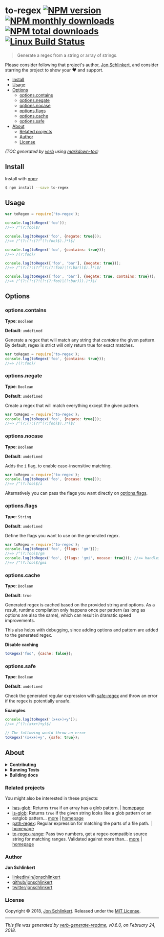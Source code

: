 # to-regex [![NPM version](https://img.shields.io/npm/v/to-regex.svg?style=flat)](https://www.npmjs.com/package/to-regex) [![NPM monthly downloads](https://img.shields.io/npm/dm/to-regex.svg?style=flat)](https://npmjs.org/package/to-regex) [![NPM total downloads](https://img.shields.io/npm/dt/to-regex.svg?style=flat)](https://npmjs.org/package/to-regex) [![Linux Build Status](https://img.shields.io/travis/jonschlinkert/to-regex.svg?style=flat&label=Travis)](https://travis-ci.org/jonschlinkert/to-regex)

> Generate a regex from a string or array of strings.

Please consider following that project's author, [Jon Schlinkert](https://github.com/jonschlinkert), and consider starring the project to show your :heart: and support.

- [Install](#install)
- [Usage](#usage)
- [Options](#options)
  * [options.contains](#optionscontains)
  * [options.negate](#optionsnegate)
  * [options.nocase](#optionsnocase)
  * [options.flags](#optionsflags)
  * [options.cache](#optionscache)
  * [options.safe](#optionssafe)
- [About](#about)
  * [Related projects](#related-projects)
  * [Author](#author)
  * [License](#license)

_(TOC generated by [verb](https://github.com/verbose/verb) using [markdown-toc](https://github.com/jonschlinkert/markdown-toc))_

## Install

Install with [npm](https://www.npmjs.com/):

```sh
$ npm install --save to-regex
```

## Usage

```js
var toRegex = require('to-regex');

console.log(toRegex('foo'));
//=> /^(?:foo)$/

console.log(toRegex('foo', {negate: true}));
//=> /^(?:(?:(?!^(?:foo)$).)*)$/

console.log(toRegex('foo', {contains: true}));
//=> /(?:foo)/

console.log(toRegex(['foo', 'bar'], {negate: true}));
//=> /^(?:(?:(?!^(?:(?:foo)|(?:bar))$).)*)$/

console.log(toRegex(['foo', 'bar'], {negate: true, contains: true}));
//=> /^(?:(?:(?!(?:(?:foo)|(?:bar))).)*)$/
```

## Options

### options.contains

**Type**: `Boolean`

**Default**: `undefined`

Generate a regex that will match any string that _contains_ the given pattern. By default, regex is strict will only return true for exact matches.

```js
var toRegex = require('to-regex');
console.log(toRegex('foo', {contains: true}));
//=> /(?:foo)/
```

### options.negate

**Type**: `Boolean`

**Default**: `undefined`

Create a regex that will match everything except the given pattern.

```js
var toRegex = require('to-regex');
console.log(toRegex('foo', {negate: true}));
//=> /^(?:(?:(?!^(?:foo)$).)*)$/
```

### options.nocase

**Type**: `Boolean`

**Default**: `undefined`

Adds the `i` flag, to enable case-insensitive matching.

```js
var toRegex = require('to-regex');
console.log(toRegex('foo', {nocase: true}));
//=> /^(?:foo)$/i
```

Alternatively you can pass the flags you want directly on [options.flags](#options.flags).

### options.flags

**Type**: `String`

**Default**: `undefined`

Define the flags you want to use on the generated regex.

```js
var toRegex = require('to-regex');
console.log(toRegex('foo', {flags: 'gm'}));
//=> /^(?:foo)$/gm
console.log(toRegex('foo', {flags: 'gmi', nocase: true})); //<= handles redundancy
//=> /^(?:foo)$/gmi
```

### options.cache

**Type**: `Boolean`

**Default**: `true`

Generated regex is cached based on the provided string and options. As a result, runtime compilation only happens once per pattern (as long as options are also the same), which can result in dramatic speed improvements.

This also helps with debugging, since adding options and pattern are added to the generated regex.

**Disable caching**

```js
toRegex('foo', {cache: false});
```

### options.safe

**Type**: `Boolean`

**Default**: `undefined`

Check the generated regular expression with [safe-regex](https://github.com/substack/safe-regex) and throw an error if the regex is potentially unsafe.

**Examples**

```js
console.log(toRegex('(x+x+)+y'));
//=> /^(?:(x+x+)+y)$/

// The following would throw an error
toRegex('(x+x+)+y', {safe: true});
```

## About

<details>
<summary><strong>Contributing</strong></summary>

Pull requests and stars are always welcome. For bugs and feature requests, [please create an issue](../../issues/new).

</details>

<details>
<summary><strong>Running Tests</strong></summary>

Running and reviewing unit tests is a great way to get familiarized with a library and its API. You can install dependencies and run tests with the following command:

```sh
$ npm install && npm test
```

</details>

<details>
<summary><strong>Building docs</strong></summary>

_(This project's readme.md is generated by [verb](https://github.com/verbose/verb-generate-readme), please don't edit the readme directly. Any changes to the readme must be made in the [.verb.md](.verb.md) readme template.)_

To generate the readme, run the following command:

```sh
$ npm install -g verbose/verb#dev verb-generate-readme && verb
```

</details>

### Related projects

You might also be interested in these projects:

* [has-glob](https://www.npmjs.com/package/has-glob): Returns `true` if an array has a glob pattern. | [homepage](https://github.com/jonschlinkert/has-glob "Returns `true` if an array has a glob pattern.")
* [is-glob](https://www.npmjs.com/package/is-glob): Returns `true` if the given string looks like a glob pattern or an extglob pattern… [more](https://github.com/jonschlinkert/is-glob) | [homepage](https://github.com/jonschlinkert/is-glob "Returns `true` if the given string looks like a glob pattern or an extglob pattern. This makes it easy to create code that only uses external modules like node-glob when necessary, resulting in much faster code execution and initialization time, and a bet")
* [path-regex](https://www.npmjs.com/package/path-regex): Regular expression for matching the parts of a file path. | [homepage](https://github.com/regexps/path-regex "Regular expression for matching the parts of a file path.")
* [to-regex-range](https://www.npmjs.com/package/to-regex-range): Pass two numbers, get a regex-compatible source string for matching ranges. Validated against more than… [more](https://github.com/micromatch/to-regex-range) | [homepage](https://github.com/micromatch/to-regex-range "Pass two numbers, get a regex-compatible source string for matching ranges. Validated against more than 2.78 million test assertions.")

### Author

**Jon Schlinkert**

* [linkedin/in/jonschlinkert](https://linkedin.com/in/jonschlinkert)
* [github/jonschlinkert](https://github.com/jonschlinkert)
* [twitter/jonschlinkert](https://twitter.com/jonschlinkert)

### License

Copyright © 2018, [Jon Schlinkert](https://github.com/jonschlinkert).
Released under the [MIT License](LICENSE).

***

_This file was generated by [verb-generate-readme](https://github.com/verbose/verb-generate-readme), v0.6.0, on February 24, 2018._
